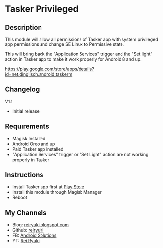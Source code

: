 # **Tasker Privileged**

## Description
This module will allow all permissions of Tasker app with system privileged app permissions and change SE Linux to Permissive state.

This will bring back the "Application Services" trigger and the "Set light" action in Tasker app to make it work properly for Android 8 and up.

https://play.google.com/store/apps/details?id=net.dinglisch.android.taskerm

## Changelog
V1.1
- Initial release

## Requirements
- Magisk Installed
- Android Oreo and up
- Paid Tasker app installed
- "Application Services" trigger or "Set Light" action are not working properly in Tasker

## Instructions
- Install Tasker app first at [Play Store](https://play.google.com/store/apps/details?id=net.dinglisch.android.taskerm)
- Install this module through Magisk Manager
- Reboot

## My Channels
- Blog: [reiryuki.blogspot.com](https://reiryuki.blogspot.com)
- Github: [reiryuki](https://github.com/reiryuki/Tasker-Privileged-Magisk-Module)
- FB: [Android Solutions](https://m.facebook.com/rikiirawan99/?ref=bookmarks)
- YT: [Rei Ryuki](https://www.youtube.com/channel/UCAZBR3IAu-MSLwGXkZPYxag)
